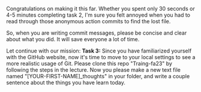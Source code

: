 Congratulations on making it this far. Whether you spent only 30 seconds or 4-5 minutes completing task 2, I'm sure you felt annoyed when you had to read through those anonymous action commits to find the lost file.

So, when you are writing commit messages, please be concise and clear about what you did. It will save everyone a lot of time.

Let continue with our mission:
**Task 3:** Since you have familiarized yourself with the GitHub website, now it's time to move to your local settings to see a more realistic usage of Git. Please clone this repo "Traing-fa23" by following the steps in the lecture. Now you please make a new text file named "[YOUR-FIRST-NAME]_thoughts" in your folder, and write a couple sentence about the things you have learn today.
